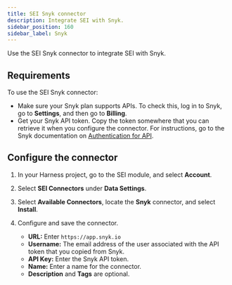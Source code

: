 ```yaml
---
title: SEI Snyk connector
description: Integrate SEI with Snyk.
sidebar_position: 160
sidebar_label: Snyk
---
```


Use the SEI Snyk connector to integrate SEI with Snyk.

## Requirements

To use the SEI Snyk connector:

* Make sure your Snyk plan supports APIs. To check this, log in to Snyk, go to **Settings**, and then go to **Billing**.
* Get your Snyk API token. Copy the token somewhere that you can retrieve it when you configure the connector. For instructions, go to the Snyk documentation on [Authentication for API](https://docs.snyk.io/snyk-api-info/authentication-for-api).

## Configure the connector

1. In your Harness project, go to the SEI module, and select **Account**.
2. Select **SEI Connectors** under **Data Settings**.
3. Select **Available Connectors**, locate the **Snyk** connector, and select **Install**.
4. Configure and save the connector.

   * **URL:** Enter `https://app.snyk.io`
   * **Username:** The email address of the user associated with the API token that you copied from Snyk.
   * **API Key:** Enter the Snyk API token.
   * **Name:** Enter a name for the connector.
   * **Description** and **Tags** are optional.
